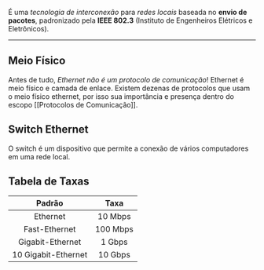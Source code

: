 É uma *tecnologia de interconexão* para *redes locais* baseada no **envio de pacotes**, padronizado pela **IEEE 802.3** (Instituto de Engenheiros Elétricos e Eletrônicos).

---
## Meio Físico
Antes de tudo, *Ethernet não é um protocolo de comunicação*! Ethernet é meio físico e camada de enlace. Existem dezenas de protocolos que usam o meio físico ethernet, por isso sua importância e presença dentro do escopo [[Protocolos de Comunicação]].

## Switch Ethernet
O switch é um dispositivo que permite a conexão de vários computadores em uma rede local.

## Tabela de Taxas
<center>
<table>
<thead>

<tr>

<th><center><strong>Padrão</strong></center></th>

<th><center><strong>Taxa</strong></center></th>

</tr>

</thead>
  

<tr>

<td><center>Ethernet</center></td>

<td><center>10 Mbps</center></td>

</tr>

<tr>

<td><center>Fast-Ethernet</center></td>

<td><center>100 Mbps</center></td>

</tr>

<tr>

<td><center>Gigabit-Ethernet</center></td>

<td><center>1 Gbps</center></td>

</tr>

<tr>

<td><center>10 Gigabit-Ethernet</center></td>

<td><center>10 Gbps</center></td>

</tr>
</tbody>
</center>
